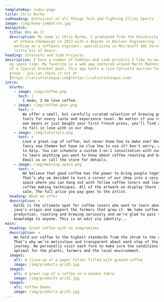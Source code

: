 ```yaml
---
templateKey: index-page
title: Chris Burke
subheading: Enthusiast of all Things Tech and Fighting Illini Sports
image: /img/home-jumbotron.jpg
mainpitch:
  title: Who Am I?
  description: My name is Chris Burke, I graduated from the University of Illinois
    at Urbana-Champaign in 2013 with a degree in Nuclear Engineering. I am now
    working as a software engineer, specializing in Microsoft SQL Server and a
    little bit of React.
heading: Interests and Side Projects
description: I have a number of hobbies and side projects I like to work on in
  my spare time. My favorite is a web app centered around March Madness. Instead
  of a typical bracket pool, this app hosts a live Calcutta auction for your
  group - you can check it out at
  [https://calcuttaleague.com](https://calcuttaleague.com)
intro:
  blurbs:
    - image: /img/coffee.png
      text: |
        I mean, I do love coffee.
    - image: /img/coffee-gear.png
      text: >
        We offer a small, but carefully curated selection of brewing gear and
        tools for every taste and experience level. No matter if you roast your
        own beans or just bought your first french press, you’ll find a gadget
        to fall in love with in our shop.
    - image: /img/tutorials.png
      text: >
        Love a great cup of coffee, but never knew how to make one? Bought a
        fancy new Chemex but have no clue how to use it? Don't worry, we’re here
        to help. You can schedule a custom 1-on-1 consultation with our baristas
        to learn anything you want to know about coffee roasting and brewing.
        Email us or call the store for details.
    - image: /img/meeting-space.png
      text: >
        We believe that good coffee has the power to bring people together.
        That’s why we decided to turn a corner of our shop into a cozy meeting
        space where you can hang out with fellow coffee lovers and learn about
        coffee making techniques. All of the artwork on display there is for
        sale. The full price you pay goes to the artist.
  heading: What we offer
  description: >
    Kaldi is the ultimate spot for coffee lovers who want to learn about their
    java’s origin and support the farmers that grew it. We take coffee
    production, roasting and brewing seriously and we’re glad to pass that
    knowledge to anyone. This is an edit via identity...
main:
  heading: Great coffee with no compromises
  description: >
    We hold our coffee to the highest standards from the shrub to the cup.
    That’s why we’re meticulous and transparent about each step of the coffee’s
    journey. We personally visit each farm to make sure the conditions are
    optimal for the plants, farmers and the local environment.
  image1:
    alt: A close-up of a paper filter filled with ground coffee
    image: /img/products-grid3.jpg
  image2:
    alt: A green cup of a coffee on a wooden table
    image: /img/products-grid2.jpg
  image3:
    alt: Coffee beans
    image: /img/products-grid1.jpg
---
```

